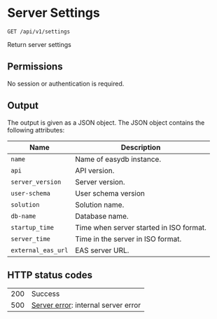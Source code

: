 # Server Settings

    GET /api/v1/settings

Return server settings


## Permissions

No session or authentication is required.


## Output

The output is given as a JSON object.  The JSON object contains the following attributes:

| Name			| Description					|
|-----------------------|-----------------------------------------------|
| `name`		| Name of easydb instance.			|
| `api`			| API version.					|
| `server_version`	| Server version.				|
| `user-schema`		| User schema version				|
| `solution`		| Solution name.				|
| `db-name`		| Database name.				|
| `startup_time`	| Time when server started in ISO format.	|
| `server_time`		| Time in the server in ISO format.		|
| `external_eas_url`	| EAS server URL.				|


## HTTP status codes

|   |   |
|---|---|
| 200 | Success |
| 500 | [Server error](/technical/errors/errors.md#server_error): internal server error |

